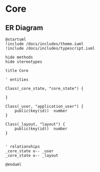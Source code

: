 # Core

## ER Diagram



```plantuml format="svg" classes="uml myDiagram"
@startuml
!include /docs/includes/theme.iuml
!include /docs/includes/typescript.iuml

hide methods
hide stereotypes

title Core

' entities

Class(_core_state, "core_state") {
    
}

Class(_user, "application_user") {
    public(key(id))  number
}

Class(_layout, "layout") {
    public(key(id))  number
}


' relationships
_core_state o-- _user
_core_state o-- _layout

@enduml

```